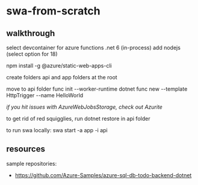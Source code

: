 # swa-from-scratch

## walkthrough
select devcontainer for azure functions .net 6 (in-process)
add nodejs (select option for 18)

npm install -g @azure/static-web-apps-cli

create folders api and app folders at the root

move to api folder
func init --worker-runtime dotnet
func new --template HttpTrigger --name HelloWorld

*if you hit issues with AzureWebJobsStorage, check out Azurite*

to get rid of red squigglies, run dotnet restore in api folder



to run swa locally:
swa start -a app -i api


## resources

sample repositories:
- https://github.com/Azure-Samples/azure-sql-db-todo-backend-dotnet
